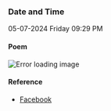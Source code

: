### Date and Time

05-07-2024 Friday 09:29 PM

#### Poem

![Error loading image](https://scontent.famd1-1.fna.fbcdn.net/v/t39.30808-6/449840359_7796744323696125_2265409140387522728_n.jpg?stp=dst-jpg_p180x540&_nc_cat=103&ccb=1-7&_nc_sid=127cfc&_nc_ohc=mxlIqbGBnZkQ7kNvgGhm7vz&_nc_ht=scontent.famd1-1.fna&oh=00_AYABSH45iBNCLpbpMFvl5I3isAQGvDEpN_h3UICP4_HxEA&oe=66914873)

#### Reference

* [Facebook](https://www.facebook.com/share/p/VYgKwsWaKcJuQmTN/?mibextid=xfxF2i)
